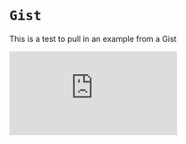 # `Gist`

This is a test to pull in an example from a Gist

<iframe 
    sandbox="allow-same-origin allow-scripts"
    src="https://gist.github.com/dspint/10b8d0b30fed5a87a762eb3bed17e8ce"
    frameborder="0"
></iframe>